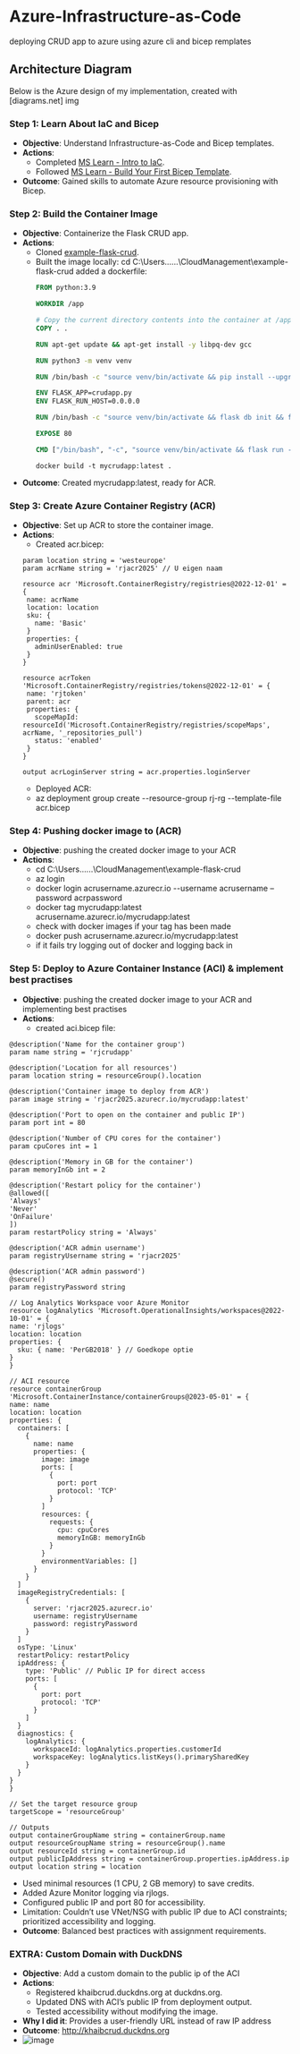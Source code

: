 # Azure-Infrastructure-as-Code
deploying CRUD app to azure using azure cli and bicep remplates

## Architecture Diagram
Below is the Azure design of my implementation, created with [diagrams.net]
img

### Step 1: Learn About IaC and Bicep
- **Objective**: Understand Infrastructure-as-Code and Bicep templates.
- **Actions**:
  - Completed [MS Learn - Intro to IaC](https://learn.microsoft.com/en-us/training/modules/intro-to-infrastructure-as-code/).
  - Followed [MS Learn - Build Your First Bicep Template](https://learn.microsoft.com/en-us/training/modules/build-first-bicep-template/).
- **Outcome**: Gained skills to automate Azure resource provisioning with Bicep.


### Step 2: Build the Container Image
- **Objective**: Containerize the Flask CRUD app.
- **Actions**:
  - Cloned [example-flask-crud](https://github.com/gurkanakdeniz/example-flask-crud).
  - Built the image locally:
    cd C:\Users\...\...\CloudManagement\example-flask-crud
    added a dockerfile:
    ``` Dockerfile
    FROM python:3.9

    WORKDIR /app
    
    # Copy the current directory contents into the container at /app
    COPY . .
    
    RUN apt-get update && apt-get install -y libpq-dev gcc
    
    RUN python3 -m venv venv
    
    RUN /bin/bash -c "source venv/bin/activate && pip install --upgrade pip && pip install -r requirements.txt"
    
    ENV FLASK_APP=crudapp.py
    ENV FLASK_RUN_HOST=0.0.0.0
    
    RUN /bin/bash -c "source venv/bin/activate && flask db init && flask db migrate -m 'entries table' && flask db upgrade"
    
    EXPOSE 80
    
    CMD ["/bin/bash", "-c", "source venv/bin/activate && flask run --host=0.0.0.0 --port=80"]
    ```
    ```
    docker build -t mycrudapp:latest .

- **Outcome**: Created mycrudapp:latest, ready for ACR.

### Step 3: Create Azure Container Registry (ACR)
- **Objective**: Set up ACR to store the container image.
 - **Actions**:
   -   Created acr.bicep:
     ``` bicep
    param location string = 'westeurope'
    param acrName string = 'rjacr2025' // U eigen naam
    
    resource acr 'Microsoft.ContainerRegistry/registries@2022-12-01' = {
      name: acrName
      location: location
      sku: {
        name: 'Basic' 
      }
      properties: {
        adminUserEnabled: true
      }
    }
    
    resource acrToken 'Microsoft.ContainerRegistry/registries/tokens@2022-12-01' = {
      name: 'rjtoken'
      parent: acr 
      properties: {
        scopeMapId: resourceId('Microsoft.ContainerRegistry/registries/scopeMaps', acrName, '_repositories_pull')
        status: 'enabled'
      }
    }
    
    output acrLoginServer string = acr.properties.loginServer
    ```
   -   Deployed ACR:
   -   az deployment group create --resource-group rj-rg --template-file acr.bicep


### Step 4: Pushing docker image to (ACR)
- **Objective**: pushing the created docker image to your ACR
 - **Actions**:
   - cd C:\Users\...\...\CloudManagement\example-flask-crud
   - az login
   - docker login acrusername.azurecr.io --username acrusername –password acrpassword
   - docker tag mycrudapp:latest acrusername.azurecr.io/mycrudapp:latest
   - check with docker images if your tag has been made
   - docker push acrusername.azurecr.io/mycrudapp:latest
   - if it fails try logging out of docker and logging back in


### Step 5: Deploy to Azure Container Instance (ACI) & implement best practises
- **Objective**: pushing the created docker image to your ACR and implementing best practises
 - **Actions**:
   - created aci.bicep file:
  ```bicep
@description('Name for the container group')
param name string = 'rjcrudapp'

@description('Location for all resources')
param location string = resourceGroup().location

@description('Container image to deploy from ACR')
param image string = 'rjacr2025.azurecr.io/mycrudapp:latest'

@description('Port to open on the container and public IP')
param port int = 80

@description('Number of CPU cores for the container')
param cpuCores int = 1

@description('Memory in GB for the container')
param memoryInGb int = 2

@description('Restart policy for the container')
@allowed([
  'Always'
  'Never'
  'OnFailure'
])
param restartPolicy string = 'Always'

@description('ACR admin username')
param registryUsername string = 'rjacr2025'

@description('ACR admin password')
@secure()
param registryPassword string

// Log Analytics Workspace voor Azure Monitor
resource logAnalytics 'Microsoft.OperationalInsights/workspaces@2022-10-01' = {
  name: 'rjlogs'
  location: location
  properties: {
    sku: { name: 'PerGB2018' } // Goedkope optie
  }
}

// ACI resource
resource containerGroup 'Microsoft.ContainerInstance/containerGroups@2023-05-01' = {
  name: name
  location: location
  properties: {
    containers: [
      {
        name: name
        properties: {
          image: image
          ports: [
            {
              port: port
              protocol: 'TCP'
            }
          ]
          resources: {
            requests: {
              cpu: cpuCores
              memoryInGB: memoryInGb
            }
          }
          environmentVariables: []
        }
      }
    ]
    imageRegistryCredentials: [
      {
        server: 'rjacr2025.azurecr.io'
        username: registryUsername
        password: registryPassword
      }
    ]
    osType: 'Linux'
    restartPolicy: restartPolicy
    ipAddress: {
      type: 'Public' // Public IP for direct access
      ports: [
        {
          port: port
          protocol: 'TCP'
        }
      ]
    }
    diagnostics: {
      logAnalytics: {
        workspaceId: logAnalytics.properties.customerId
        workspaceKey: logAnalytics.listKeys().primarySharedKey
      }
    }
  }
}

// Set the target resource group
targetScope = 'resourceGroup'

// Outputs
output containerGroupName string = containerGroup.name
output resourceGroupName string = resourceGroup().name
output resourceId string = containerGroup.id
output publicIpAddress string = containerGroup.properties.ipAddress.ip
output location string = location
```

   - Used minimal resources (1 CPU, 2 GB memory) to save credits.
   - Added Azure Monitor logging via rjlogs.
   - Configured public IP and port 80 for accessibility.
   - Limitation: Couldn’t use VNet/NSG with public IP due to ACI constraints; prioritized accessibility and logging.
 - **Outcome**: Balanced best practices with assignment requirements.


### EXTRA: Custom Domain with DuckDNS
- **Objective**: Add a custom domain to the public ip of the ACI
 - **Actions**:
   - Registered khaibcrud.duckdns.org at duckdns.org.
   - Updated DNS with ACI’s public IP from deployment output.
   - Tested accessibility without modifying the image.
- **Why I did it**: Provides a user-friendly URL instead of raw IP address
- **Outcome**: http://khaibcrud.duckdns.org
- ![image](https://github.com/user-attachments/assets/62c41922-bfc0-4d90-ad05-68149fcb1174)



